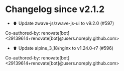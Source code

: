 # Changelog since v2.1.2
- ⬆️ Update zwave-js/zwave-js-ui to v9.2.0 (#597)

Co-authored-by: renovate[bot] <29139614+renovate[bot]@users.noreply.github.com> 
- ⬆️ Update alpine_3_18/nginx to v1.24.0-r7 (#596)

Co-authored-by: renovate[bot] <29139614+renovate[bot]@users.noreply.github.com> 
